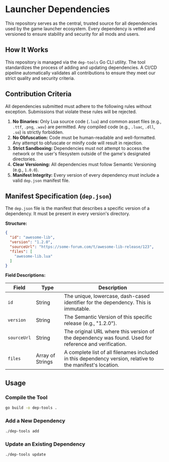 # Launcher Dependencies

This repository serves as the central, trusted source for all dependencies used by the game launcher ecosystem. Every dependency is vetted and versioned to ensure stability and security for all mods and users.

## How It Works

This repository is managed via the `dep-tools` Go CLI utility. The tool standardizes the process of adding and updating dependencies. A CI/CD pipeline automatically validates all contributions to ensure they meet our strict quality and security criteria.

## Contribution Criteria

All dependencies submitted must adhere to the following rules without exception. Submissions that violate these rules will be rejected.

1.  **No Binaries:** Only Lua source code (`.lua`) and common asset files (e.g., `.ttf`, `.png`, `.wav`) are permitted. Any compiled code (e.g., `.luac`, `.dll`, `.so`) is strictly forbidden.
2.  **No Obfuscation:** Code must be human-readable and well-formatted. Any attempt to obfuscate or minify code will result in rejection.
3.  **Strict Sandboxing:** Dependencies must not attempt to access the network or the user's filesystem outside of the game's designated directories.
4.  **Clear Versioning:** All dependencies must follow Semantic Versioning (e.g., `1.0.0`).
5.  **Manifest Integrity:** Every version of every dependency must include a valid `dep.json` manifest file.

## Manifest Specification (`dep.json`)

The `dep.json` file is the manifest that describes a specific version of a dependency. It must be present in every version's directory.

**Structure:**
```json
{
  "id": "awesome-lib",
  "version": "1.2.0",
  "sourceUrl": "https://some-forum.com/t/awesome-lib-release/123",
  "files": [
    "awesome-lib.lua"
  ]
}
```

**Field Descriptions:**

| Field       | Type           | Description                                                                                             |
|-------------|----------------|---------------------------------------------------------------------------------------------------------|
| `id`        | String         | The unique, lowercase, dash-cased identifier for the dependency. This is immutable.                     |
| `version`   | String         | The Semantic Version of this specific release (e.g., "1.2.0").                                          |
| `sourceUrl` | String         | The original URL where this version of the dependency was found. Used for reference and verification.     |
| `files`     | Array of Strings | A complete list of all filenames included in this dependency version, relative to the manifest's location. |

## Usage

### Compile the Tool

```bash
go build -o dep-tools .
```

### Add a New Dependency

```bash
./dep-tools add
```

### Update an Existing Dependency

```bash
./dep-tools update